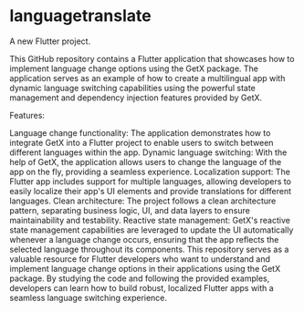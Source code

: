 # languagetranslate

A new Flutter project.

This GitHub repository contains a Flutter application that showcases how to implement language change options using the GetX package. The application serves as an example of how to create a multilingual app with dynamic language switching capabilities using the powerful state management and dependency injection features provided by GetX.

Features:

Language change functionality: The application demonstrates how to integrate GetX into a Flutter project to enable users to switch between different languages within the app.
Dynamic language switching: With the help of GetX, the application allows users to change the language of the app on the fly, providing a seamless experience.
Localization support: The Flutter app includes support for multiple languages, allowing developers to easily localize their app's UI elements and provide translations for different languages.
Clean architecture: The project follows a clean architecture pattern, separating business logic, UI, and data layers to ensure maintainability and testability.
Reactive state management: GetX's reactive state management capabilities are leveraged to update the UI automatically whenever a language change occurs, ensuring that the app reflects the selected language throughout its components.
This repository serves as a valuable resource for Flutter developers who want to understand and implement language change options in their applications using the GetX package. By studying the code and following the provided examples, developers can learn how to build robust, localized Flutter apps with a seamless language switching experience.
